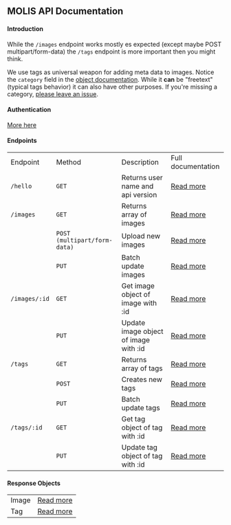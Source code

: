 ## MOLIS API Documentation

#### Introduction

While the `/images` endpoint works mostly es expected (except maybe POST multipart/form-data) the `/tags` endpoint is more important then you might think. 

We use tags as universal weapon for adding meta data to images. Notice the `category` field in the [object documentation](tags-object.md). While it **can** be "freetext" (typical tags behavior) it can also have other purposes. If you're missing a category, [please leave an issue](https://github.com/MOLIS/api-documentation/issues).

#### Authentication

[More here](authentication.md)

#### Endpoints

<table>
  <tr>
    <td>Endpoint</td>
    <td>Method</td>
    <td>Description</td>
    <td>Full documentation</td>
  </tr>
  <tr>
    <td><code>/hello</code></td>
    <td><code>GET</code></td>
    <td>Returns user name and api version</td>
    <td><a href="get-hello.md">Read more</a></td>
  </tr>
  <tr>
    <td><code>/images</code></td>
    <td><code>GET</code></td>
    <td>Returns array of images</td>
    <td><a href="get-images.md">Read more</a></td>
  </tr>
  <tr>
    <td></td>
    <td><code>POST (multipart/form-data)</code></td>
    <td>Upload new images</td>
    <td><a href="post-images.md">Read more</a></td>
  </tr>
  <tr>
    <td></td>
    <td><code>PUT</code></td>
    <td>Batch update images</td>
    <td><a href="put-images.md">Read more</a></td>
  </tr>
  <tr>
    <td><code>/images/:id</code></td>
    <td><code>GET</code></td>
    <td>Get image object of image with :id</td>
    <td><a href="get-images-id.md">Read more</a></td>
  </tr>
  <tr>
    <td></td>
    <td><code>PUT</code></td>
    <td>Update image object of image with :id</td>
    <td><a href="put-images-id.md">Read more</a></td>
  </tr>
  <tr>
    <td><code>/tags</code></td>
    <td><code>GET</code></td>
    <td>Returns array of tags</td>
    <td><a href="get-tags.md">Read more</a></td>
  </tr>
  <tr>
    <td></td>
    <td><code>POST</code></td>
    <td>Creates new tags</td>
    <td><a href="post-tags.md">Read more</a></td>
  </tr>
  <tr>
    <td></td>
    <td><code>PUT</code></td>
    <td>Batch update tags</td>
    <td><a href="put-tags.md">Read more</a></td>
  </tr>
  <tr>
    <td><code>/tags/:id</code></td>
    <td><code>GET</code></td>
    <td>Get tag object of tag with :id</td>
    <td><a href="get-tags-id.md">Read more</a></td>
  </tr>
  <tr>
    <td></td>
    <td><code>PUT</code></td>
    <td>Update tag object of tag with :id</td>
    <td><a href="put-tags-id.md">Read more</a></td>
  </tr>
</table>

#### Response Objects

<table>
  <tr>
    <td>Image</td>
    <td><a href="image-object.md">Read more</a></td>
  </tr>
  <tr>
    <td>Tag</td>
    <td><a href="tag-object.md">Read more</a></td>
  </tr>
</table>